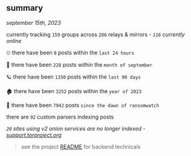 
## summary
_september 15th, 2023_

currently tracking `159` groups across `286` relays & mirrors - _`116` currently online_

⏲ there have been `8` posts within the `last 24 hours`

🦈 there have been `228` posts within the `month of september`

🪐 there have been `1350` posts within the `last 90 days`

🏚 there have been `3252` posts within the `year of 2023`

🦕 there have been `7942` posts `since the dawn of ransomwatch`

there are `92` custom parsers indexing posts

_`20` sites using v2 onion services are no longer indexed - [support.torproject.org](https://support.torproject.org/onionservices/v2-deprecation/)_

> see the project [README](https://github.com/joshhighet/ransomwatch#ransomwatch--) for backend technicals
